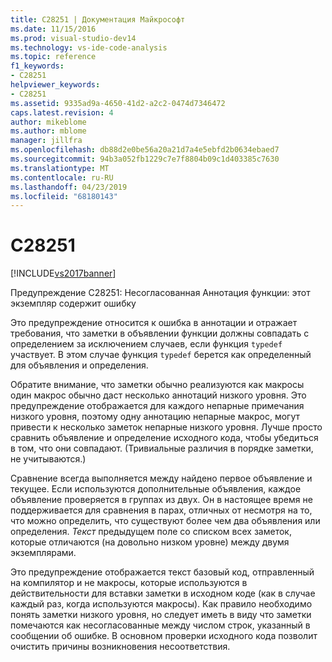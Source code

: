 ```yaml
---
title: C28251 | Документация Майкрософт
ms.date: 11/15/2016
ms.prod: visual-studio-dev14
ms.technology: vs-ide-code-analysis
ms.topic: reference
f1_keywords:
- C28251
helpviewer_keywords:
- C28251
ms.assetid: 9335ad9a-4650-41d2-a2c2-0474d7346472
caps.latest.revision: 4
author: mikeblome
ms.author: mblome
manager: jillfra
ms.openlocfilehash: db88d2e0be56a20a21d7a4e5ebfd2b0634ebaed7
ms.sourcegitcommit: 94b3a052fb1229c7e7f8804b09c1d403385c7630
ms.translationtype: MT
ms.contentlocale: ru-RU
ms.lasthandoff: 04/23/2019
ms.locfileid: "68180143"
---
```

# <a name="c28251"></a>C28251
[!INCLUDE[vs2017banner](../includes/vs2017banner.md)]

Предупреждение C28251: Несогласованная Аннотация функции: этот экземпляр содержит ошибку  
  
 Это предупреждение относится к ошибка в аннотации и отражает требования, что заметки в объявлении функции должны совпадать с определением за исключением случаев, если функция `typedef` участвует. В этом случае функция `typedef` берется как определенный для объявления и определения.  
  
 Обратите внимание, что заметки обычно реализуются как макросы один макрос обычно даст несколько аннотаций низкого уровня. Это предупреждение отображается для каждого непарные примечания низкого уровня, поэтому одну аннотацию непарные макрос, могут привести к несколько заметок непарные низкого уровня. Лучше просто сравнить объявление и определение исходного кода, чтобы убедиться в том, что они совпадают. (Тривиальные различия в порядке заметки, не учитываются.)  
  
 Сравнение всегда выполняется между найдено первое объявление и текущее. Если используются дополнительные объявления, каждое объявление проверяется в группах из двух. Он в настоящее время не поддерживается для сравнения в парах, отличных от несмотря на то, что можно определить, что существуют более чем два объявления или определения.  *Текст* предыдущем поле со списком всех заметок, которые отличаются (на довольно низком уровне) между двумя экземплярами.  
  
 Это предупреждение отображается текст базовый код, отправленный на компилятор и не макросы, которые используются в действительности для вставки заметки в исходном коде (как в случае каждый раз, когда используются макросы). Как правило необходимо понять заметки низкого уровня, но следует иметь в виду что заметки помечаются как несогласованные между числом строк, указанный в сообщении об ошибке. В основном проверки исходного кода позволит очистить причины возникновения несоответствия.
